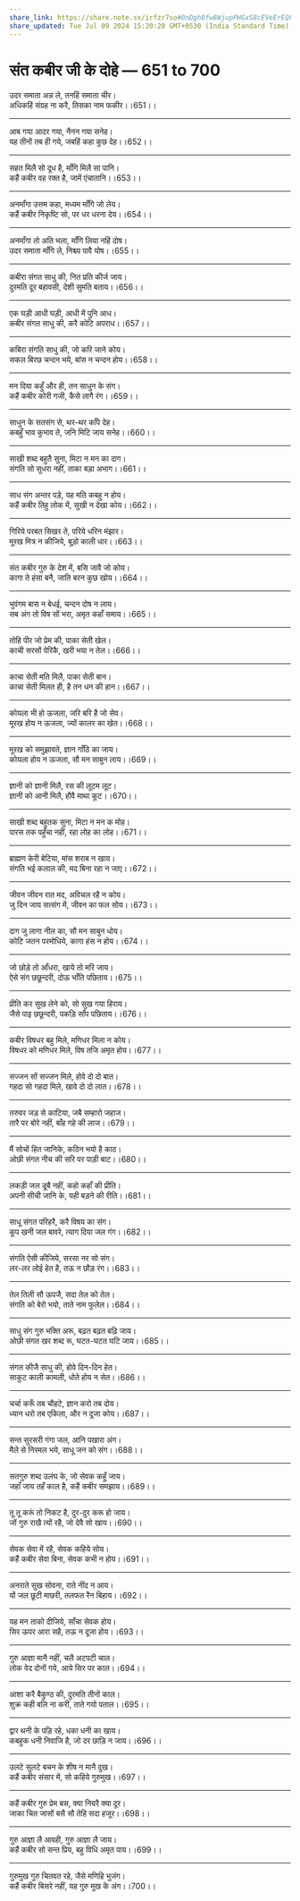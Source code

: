 ```yaml
---
share_link: https://share.note.sx/irfzr7so#0nDgh8fw8WjupPHGxS8cEVeErEQFdYl4UoT2nU380Gw
share_updated: Tue Jul 09 2024 15:20:20 GMT+0530 (India Standard Time)
---
```


# **संत कबीर जी के दोहे — 651 to 700**

उदर समाता अन्न ले, तनहिं समाता चीर।\
अधिकहिं संग्रह ना करै, तिसका नाम फकीर।।651।।

---

आब गया आदर गया, नैनन गया सनेह।\
यह तीनों तब ही गये, जबहिं कहा कुछ देह।।652।।

---

सहत मिलै सो दूध है, माँगि मिलै सा पानि।\
कहैं कबीर वह रक्त है, जामें एंचातानि।।653।।

---

अनमाँगा उत्तम कहा, मध्यम माँगि जो लेय।\
कहैं कबीर निकृष्टि सो, पर धर धरना देय।।654।।

---

अनमाँगा तो अति भला, माँगि लिया नहिं दोष।\
उदर समाता माँगि ले, निश्च्य पावै योष।।655।।

---

कबीरा संगत साधु की, नित प्रति कीर्ज जाय।\
दुरमति दूर बहावसी, देशी सुमति बताय।।656।।

---

एक घड़ी आधी घड़ी, आधी में पुनि आध।\
कबीर संगत साधु की, करै कोटि अपराध।।657।।

---

कबिरा संगति साधु की, जो करि जाने कोय।\
सकल बिरछ चन्दन भये, बांस न चन्दन होय।।658।।

---

मन दिया कहुँ और ही, तन साधुन के संग।\
कहैं कबीर कोरी गजी, कैसे लागै रंग।।659।।

---

साधुन के सतसंग से, थर-थर काँपे देह।\
कबहुँ भाव कुभाव ते, जनि मिटि जाय सनेह।।660।।

---

साखी शब्द बहुतै सुना, मिटा न मन का दाग।\
संगति सो सुधरा नहीं, ताका बड़ा अभाग।।661।।

---

साध संग अन्तर पड़े, यह मति कबहु न होय।\
कहैं कबीर तिहु लोक में, सुखी न देखा कोय।।662।।

---

गिरिये परबत सिखर ते, परिये धरिन मंझार।\
मूरख मित्र न कीजिये, बूड़ो काली धार।।663।।

---

संत कबीर गुरु के देश में, बसि जावै जो कोय।\
कागा ते हंसा बनै, जाति बरन कुछ खोय।।664।।

---

भुवंगम बास न बेधई, चन्दन दोष न लाय।\
सब अंग तो विष सों भरा, अमृत कहाँ समाय।।665।।

---

तोहि पीर जो प्रेम की, पाका सेती खेल।\
काची सरसों पेरिकै, खरी भया न तेल।।666।।

---

काचा सेती मति मिलै, पाका सेती बान।\
काचा सेती मिलत ही, है तन धन की हान।।667।।

---

कोयला भी हो ऊजला, जरि बरि है जो सेव।\
मूरख होय न ऊजला, ज्यों कालर का खेत।।668।।

---

मूरख को समुझावते, ज्ञान गाँठि का जाय।\
कोयला होय न ऊजला, सौ मन साबुन लाय।।669।।

---

ज्ञानी को ज्ञानी मिलै, रस की लूटम लूट।\
ज्ञानी को आनी मिलै, हौवै माथा कूट।।670।।

---

साखी शब्द बहुतक सुना, मिटा न मन क मोह।\
पारस तक पहुँचा नहीं, रहा लोह का लोह।।671।।

---

ब्राह्मण केरी बेटिया, मांस शराब न खाय।\
संगति भई कलाल की, मद बिना रहा न जाए।।672।।

---

जीवन जीवन रात मद, अविचल रहै न कोय।\
जु दिन जाय सत्संग में, जीवन का फल सोय।।673।।

---

दाग जु लागा नील का, सौ मन साबुन धोय।\
कोटि जतन परमोधिये, कागा हंस न होय।।674।।

---

जो छोड़े तो आँधरा, खाये तो मरि जाय।\
ऐसे संग छछून्दरी, दोऊ भाँति पछिताय।।675।।

---

प्रीति कर सुख लेने को, सो सुख गया हिराय।\
जैसे पाइ छछून्दरी, पकड़ि साँप पछिताय।।676।।

---

कबीर विषधर बहु मिले, मणिधर मिला न कोय।\
विषधर को मणिधर मिले, विष तजि अमृत होय।।677।।

---

सज्जन सों सज्जन मिले, होवे दो दो बात।\
गहदा सो गहदा मिले, खावे दो दो लात।।678।।

---

तरुवर जड़ से काटिया, जबै सम्हारो जहाज।\
तारै पर बोरे नहीं, बाँह गहे की लाज।।679।।

---

मैं सोचों हित जानिके, कठिन भयो है काठ।\
ओछी संगत नीच की सरि पर पाड़ी बाट।।680।।

---

लकड़ी जल डूबै नहीं, कहो कहाँ की प्रीति।\
अपनी सीची जानि के, यही बड़ने की रीति।।681।।

---

साधू संगत परिहरै, करै विषय का संग।\
कूप खनी जल बावरे, त्याग दिया जल गंग।।682।।

---

संगति ऐसी कीजिये, सरसा नर सो संग।\
लर-लर लोई हेत है, तऊ न छौड़ रंग।।683।।

---

तेल तिली सौ ऊपजै, सदा तेल को तेल।\
संगति को बेरो भयो, ताते नाम फुलेल।।684।।

---

साधु संग गुरु भक्ति अरू, बढ़त बढ़त बढ़ि जाय।\
ओछी संगत खर शब्द रू, घटत-घटत घटि जाय।।685।।

---

संगत कीजै साधु की, होवे दिन-दिन हेत।\
साकुट काली कामली, धोते होय न सेत।।686।।

---

चर्चा करूँ तब चौहटे, ज्ञान करो तब दोय।\
ध्यान धरो तब एकिला, और न दूजा कोय।।687।।

---

सन्त सुरसरी गंगा जल, आनि पखारा अंग।\
मैले से निरमल भये, साधू जन को संग।।688।।

---

सतगुरु शब्द उलंघ के, जो सेवक कहूँ जाय।\
जहाँ जाय तहँ काल है, कहैं कबीर समझाय।।689।।

---

तू तू करूं तो निकट है, दुर-दुर करू हो जाय।\
जों गुरु राखै त्यों रहै, जो देवै सो खाय।।690।।

---

सेवक सेवा में रहै, सेवक कहिये सोय।\
कहैं कबीर सेवा बिना, सेवक कभी न होय।।691।।

---

अनराते सुख सोवना, राते नींद न आय।\
यों जल छूटी माछरी, तलफत रैन बिहाय।।692।।

---

यह मन ताको दीजिये, साँचा सेवक होय।\
सिर ऊपर आरा सहै, तऊ न दूजा होय।।693।।

---

गुरु आज्ञा मानै नहीं, चलै अटपटी चाल।\
लोक वेद दोनों गये, आये सिर पर काल।।694।।

---

आशा करै बैकुण्ठ की, दुरमति तीनों काल।\
शुक्र कही बलि ना करीं, ताते गयो पताल।।695।।

---

द्वार थनी के पड़ि रहे, धका धनी का खाय।\
कबहुक धनी निवाजि है, जो दर छाड़ि न जाय।।696।।

---

उलटे सुलटे बचन के शीष न मानै दुख।\
कहैं कबीर संसार में, सो कहिये गुरुमुख।।697।।

---

कहैं कबीर गुरु प्रेम बस, क्या नियरै क्या दूर।\
जाका चित जासों बसै सौ तेहि सदा हजूर।।698।।

---

गुरु आज्ञा लै आवही, गुरु आज्ञा लै जाय।\
कहैं कबीर सो सन्त प्रिय, बहु विधि अमृत पाय।।699।।

---

गुरुमुख गुरु चितवत रहे, जैसे मणिहि भुजंग।\
कहैं कबीर बिसरे नहीं, यह गुरु मुख के अंग।।700।।
